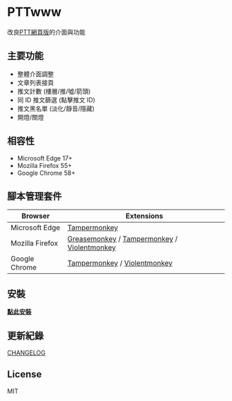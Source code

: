 # PTTwww

改良[PTT網頁版](https://www.ptt.cc/bbs/index.html)的介面與功能

## 主要功能

- 整體介面調整
- 文章列表接頁
- 推文計數 (樓層/推/噓/箭頭)
- 同 ID 推文篩選 (點擊推文 ID)
- 推文黑名單 (淡化/靜音/隱藏)
- 開燈/關燈

## 相容性

- Microsoft Edge 17+
- Mozilla Firefox 55+
- Google Chrome 58+

## 腳本管理套件

| Browser         | Extensions                                                                                                                                                                                                              |
| --------------- | ----------------------------------------------------------------------------------------------------------------------------------------------------------------------------------------------------------------------- |
| Microsoft Edge  | [Tampermonkey](https://www.microsoft.com/store/apps/9NBLGGH5162S)                                                                                                                                                       |
| Mozilla Firefox | [Greasemonkey](https://addons.mozilla.org/firefox/addon/greasemonkey) / [Tampermonkey](https://addons.mozilla.org/firefox/addon/tampermonkey) / [Violentmonkey](https://addons.mozilla.org/firefox/addon/violentmonkey) |
| Google Chrome   | [Tampermonkey](https://chrome.google.com/webstore/detail/tampermonkey/dhdgffkkebhmkfjojejmpbldmpobfkfo) / [Violentmonkey](https://chrome.google.com/webstore/detail/violentmonkey/jinjaccalgkegednnccohejagnlnfdag)     |

## 安裝

**[點此安裝](../../raw/master/dist/pttwww.user.js)**

## 更新紀錄

[CHANGELOG](./CHANGELOG.md)

## License

MIT
